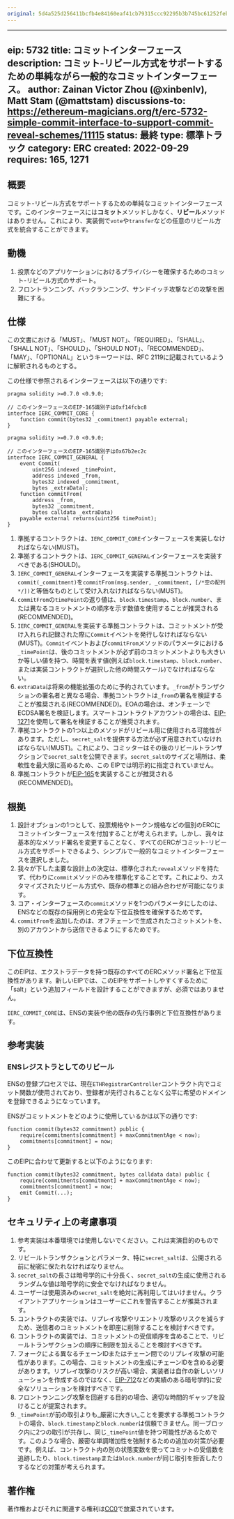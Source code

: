 ```yaml
---
original: 5d4a525d256411bcfb4e84160eaf41cb79315ccc92295b3b745bc61252feb6d5
---
```


---
eip: 5732
title: コミットインターフェース
description: コミット-リビール方式をサポートするための単純ながら一般的なコミットインターフェース。
author: Zainan Victor Zhou (@xinbenlv), Matt Stam (@mattstam)
discussions-to: https://ethereum-magicians.org/t/erc-5732-simple-commit-interface-to-support-commit-reveal-schemes/11115
status: 最終
type: 標準トラック
category: ERC
created: 2022-09-29
requires: 165, 1271
---

## 概要

コミット-リビール方式をサポートするための単純なコミットインターフェースです。このインターフェースには**コミット**メソッドしかなく、**リビール**メソッドはありません。これにより、実装側で`vote`や`transfer`などの任意のリビール方式を統合することができます。

## 動機

1. 投票などのアプリケーションにおけるプライバシーを確保するためのコミット-リビール方式のサポート。
2. フロントランニング、バックランニング、サンドイッチ攻撃などの攻撃を困難にする。

## 仕様

この文書における「MUST」、「MUST NOT」、「REQUIRED」、「SHALL」、「SHALL NOT」、「SHOULD」、「SHOULD NOT」、「RECOMMENDED」、「MAY」、「OPTIONAL」というキーワードは、RFC 2119に記載されているように解釈されるものとする。

この仕様で参照されるインターフェースは以下の通りです:

```solidity
pragma solidity >=0.7.0 <0.9.0;

// このインターフェースのEIP-165識別子は0xf14fcbc8
interface IERC_COMMIT_CORE {
    function commit(bytes32 _commitment) payable external;
}

pragma solidity >=0.7.0 <0.9.0;

// このインターフェースのEIP-165識別子は0x67b2ec2c
interface IERC_COMMIT_GENERAL {
    event Commit(
        uint256 indexed _timePoint,
        address indexed _from,
        bytes32 indexed _commitment,
        bytes _extraData);
    function commitFrom(
        address _from,
        bytes32 _commitment,
        bytes calldata _extraData)
    payable external returns(uint256 timePoint);
}
```

1. 準拠するコントラクトは、`IERC_COMMIT_CORE`インターフェースを実装しなければならない(MUST)。
2. 準拠するコントラクトは、`IERC_COMMIT_GENERAL`インターフェースを実装すべきである(SHOULD)。
3. `IERC_COMMIT_GENERAL`インターフェースを実装する準拠コントラクトは、`commit(_commitment)`を`commitFrom(msg.sender, _commitment, [/*空の配列*/])`と等価なものとして受け入れなければならない(MUST)。
4. `commitFrom`の`timePoint`の返り値は、`block.timestamp`、`block.number`、または異なるコミットメントの順序を示す数値を使用することが推奨される(RECOMMENDED)。
5. `IERC_COMMIT_GENERAL`を実装する準拠コントラクトは、コミットメントが受け入れられ記録された際に`Commit`イベントを発行しなければならない(MUST)。`Commit`イベントおよび`commitFrom`メソッドのパラメータにおける`_timePoint`は、後のコミットメントが必ず前のコミットメントよりも大きいか等しい値を持つ、時間を表す値(例えば`block.timestamp`、`block.number`、または実装コントラクトが選択した他の時間スケール)でなければならない。
6. `extraData`は将来の機能拡張のために予約されています。`_from`がトランザクションの署名者と異なる場合、準拠コントラクトは`_from`の署名を検証することが推奨される(RECOMMENDED)。EOAの場合は、オンチェーンでECDSA署名を検証します。スマートコントラクトアカウントの場合は、[EIP-1271](./eip-1271.md)を使用して署名を検証することが推奨されます。
7. 準拠コントラクトの1つ以上のメソッドがリビール用に使用される可能性があります。ただし、`secret_salt`を提供する方法が必ず用意されていなければならない(MUST)。これにより、コミッターはその後のリビールトランザクションで`secret_salt`を公開できます。`secret_salt`のサイズと場所は、柔軟性を最大限に高めるため、この EIPでは明示的に指定されていません。
8. 準拠コントラクトが[EIP-165](./eip-165.md)を実装することが推奨される(RECOMMENDED)。

## 根拠

1. 設計オプションの1つとして、投票規格やトークン規格などの個別のERCにコミットインターフェースを付加することが考えられます。しかし、我々は基本的なメソッド署名を変更することなく、すべてのERCがコミット-リビール方式をサポートできるよう、シンプルで一般的なコミットインターフェースを選択しました。
2. 我々が下した主要な設計上の決定は、標準化された`reveal`メソッドを持たず、代わりに`commit`メソッドのみを標準化することです。これにより、カスタマイズされたリビール方式や、既存の標準との組み合わせが可能になります。
3. コア・インターフェースの`commit`メソッドを1つのパラメータにしたのは、ENSなどの既存の採用例との完全な下位互換性を確保するためです。
4. `commitFrom`を追加したのは、オフチェーンで生成されたコミットメントを、別のアカウントから送信できるようにするためです。

## 下位互換性

このEIPは、エクストラデータを持つ既存のすべてのERCメソッド署名と下位互換性があります。新しいEIPでは、このEIPをサポートしやすくするために「salt」という追加フィールドを設計することができますが、必須ではありません。

`IERC_COMMIT_CORE`は、ENSの実装や他の既存の先行事例と下位互換性があります。

## 参考実装

### ENSレジストラとしてのリビール

ENSの登録プロセスでは、現在`ETHRegistrarController`コントラクト内でコミット関数が使用されており、登録者が先行されることなく公平に希望のドメインを登録できるようになっています。

ENSがコミットメントをどのように使用しているかは以下の通りです:

```solidity
function commit(bytes32 commitment) public {
    require(commitments[commitment] + maxCommitmentAge < now);
    commitments[commitment] = now;
}
```

このEIPに合わせて更新すると以下のようになります:

```solidity
function commit(bytes32 commitment, bytes calldata data) public {
    require(commitments[commitment] + maxCommitmentAge < now);
    commitments[commitment] = now;
    emit Commit(...);
}
```

## セキュリティ上の考慮事項

1. 参考実装は本番環境では使用しないでください。これは実演目的のものです。
2. リビールトランザクションとパラメータ、特に`secret_salt`は、公開される前に秘密に保たれなければなりません。
3. `secret_salt`の長さは暗号学的に十分長く、`secret_salt`の生成に使用されるランダムな値は暗号学的に安全でなければなりません。
4. ユーザーは使用済みの`secret_salt`を絶対に再利用してはいけません。クライアントアプリケーションはユーザーにこれを警告することが推奨されます。
5. コントラクトの実装では、リプレイ攻撃やリエントリ攻撃のリスクを減らすため、送信者のコミットメントを即座に削除することを検討すべきです。
6. コントラクトの実装では、コミットメントの受信順序を含めることで、リビールトランザクションの順序に制限を加えることを検討すべきです。
7. フォークによる異なるチェーンIDまたはチェーン間でのリプレイ攻撃の可能性があります。この場合、コミットメントの生成にチェーンIDを含める必要があります。リプレイ攻撃のリスクが高い場合、実装者は自作の新しいソリューションを作成するのではなく、[EIP-712](./eip-712.md)などの実績のある暗号学的に安全なソリューションを検討すべきです。
8. フロントランニング攻撃を回避する目的の場合、適切な時間的ギャップを設けることが提案されます。
9. `_timePoint`が前の取引よりも_厳密に大きい_ことを要求する準拠コントラクトの場合、`block.timestamp`と`block.number`は信頼できません。同一ブロック内に2つの取引が共存し、同じ`_timePoint`値を持つ可能性があるためです。このような場合、厳密な単調増加性を強制するための追加の対策が必要です。例えば、コントラクト内の別の状態変数を使ってコミットの受信数を追跡したり、`block.timestamp`または`block.number`が同じ取引を拒否したりするなどの対策が考えられます。

## 著作権

著作権およびそれに関連する権利は[CC0](../LICENSE.md)で放棄されています。